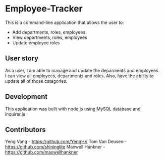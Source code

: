 # Employee-Tracker
This is a command-line application that allows the user to:
- Add departments, roles, employees
- View departments, roles, employees
- Update employee roles

## User story
As a user, I am able to manage and update the deparments and employees. I can view all employees, departments and roles. Also, have the ability to update all of those catagories. 

## Development
This application was built with node.js using MySQL database and inquirer.js

## Contributors
Yeng Vang - https://github.com/YengHV
Tom Van Deusen - https://github.com/shininglite
Maxwell Hankner - https://github.com/maxwellhankner